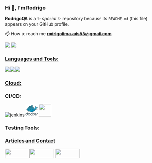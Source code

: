 ### Hi 👋, I'm Rodrigo


**RodrigoQA** is a ✨ _special_ ✨ repository because its `README.md` (this file) appears on your GitHub profile.

 📫 How to reach me **rodrigolima.ads93@gmail.com**
<!--
Here are some ideas to get you started:

- 🔭 I’m currently working on ...
- 🌱 I’m currently learning ...
- 👯 I’m looking to collaborate on ...
- 🤔 I’m looking for help with ...
- 💬 Ask me about ...
- 📫 How to reach me: ...
- 😄 Pronouns: ...
- ⚡ Fun fact: ...
-->

<div>
<a href="https://github.com/RodrigoQA/RodrigoQA">
<img height="180em" src="https://github-readme-stats.vercel.app/api?username=RodrigoQA&show_icons=true&theme=dracula&include_all_commits=true&count_private=true"/>
<img height="180em" src="https://github-readme-stats.vercel.app/api/top-langs/?username=RodrigoQA&layout=compact&langs_count=7&theme=dracula"/>
</div>


### Languages and Tools:

<img src="https://img.shields.io/badge/Java-ED8B00?style=for-the-badge&logo=java&logoColor=white"><img src="https://img.shields.io/badge/Kibana-005571?style=for-the-badge&logo=Kibana&logoColor=white"><img src="https://img.shields.io/badge/JavaScript-323330?style=for-the-badge&logo=javascript&logoColor=F7DF1E">
### Cloud:

### CI/CD:
<img alt="jenkins" height="40" width="40" src="https://upload.wikimedia.org/wikipedia/commons/thumb/e/e9/Jenkins_logo.svg/1200px-Jenkins_logo.svg.png">
<img src="https://raw.githubusercontent.com/devicons/devicon/master/icons/docker/docker-original-wordmark.svg" "width="40" height="40">
<img src="https://encrypted-tbn0.gstatic.com/images?q=tbn:ANd9GcTdqdZQG0qRrgGceXRux6CwIz-SubLOvjl0F_2gErr6WpEyI9REjnsCU_iN1Dvcg8o1LnE&amp;usqp=CAU" width="40"height="40">

### Testing Tools:


### Articles and Contact
<a href="https://www.linkedin.com/in/rodrigo-lima-qa-ctfl-at/" target="_blank"><img  height="30" width="80" src="https://img.shields.io/badge/LinkedIn-0077B5?style=for-the-badge&logo=linkedin&logoColor=white"></a></div><a href="rodrigolima.das93@gmail.com.br" target="_blank"><img  height="30" width="80" src="https://img.shields.io/badge/Gmail-D14836?style=for-the-badge&logo=gmail&logoColor=white"></a> </div></div><a href="https://gitlab.com/rodrigo.qa" target="_blank"><img  height="30" width="80" src="https://img.shields.io/badge/GitLab-330F63?style=for-the-badge&logo=gitlab&logoColor=white"></a> 
</div>


